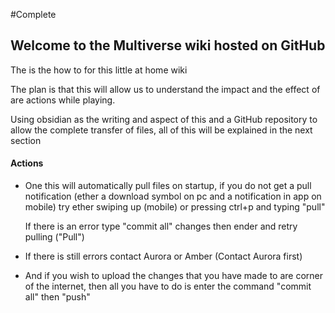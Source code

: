 #Complete 

## Welcome to the Multiverse wiki hosted on GitHub

The is the how to for this little at home wiki 

The plan is that this will allow us to understand the impact and the effect of are actions while playing. 

Using obsidian as the writing and aspect of this and a GitHub repository to allow the complete transfer of files, all of this will be explained in the next section 
#### Actions
* One this will automatically pull files on  startup, if you do not get a pull notification (ether a download symbol on pc and a notification in app on mobile) try ether swiping up (mobile) or pressing ctrl+p and typing "pull"

  If there is an error type "commit all" changes then ender and retry pulling ("Pull")
* If there is still errors contact Aurora or Amber (Contact Aurora first)

* And if you wish to upload the changes that you have made to are corner of the internet, then all you have to do is enter the command "commit all" then "push"

